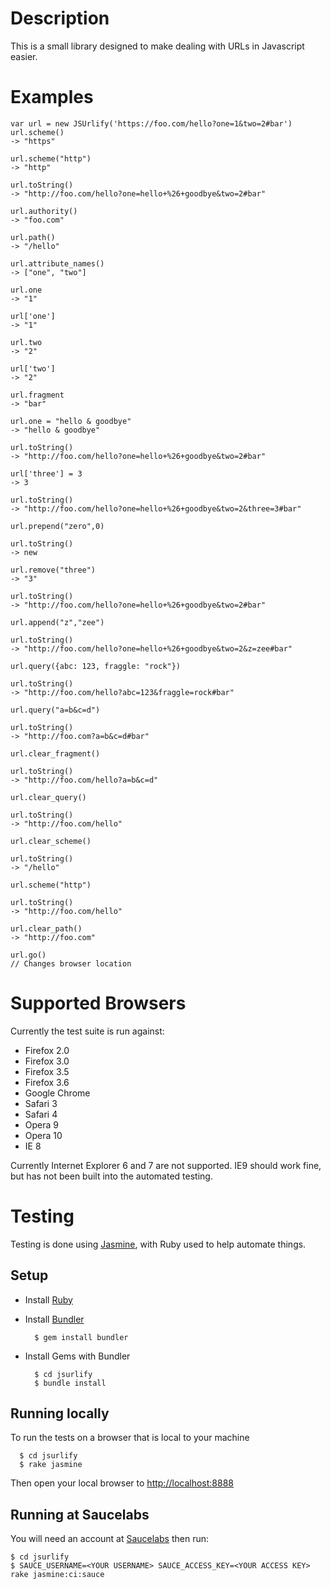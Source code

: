 Description
===========

This is a small library designed to make dealing with URLs in Javascript easier.

Examples
========

    var url = new JSUrlify('https://foo.com/hello?one=1&two=2#bar')
    url.scheme()
    -> "https"
    
    url.scheme("http")
    -> "http"
    
    url.toString()
    -> "http://foo.com/hello?one=hello+%26+goodbye&two=2#bar"
    
    url.authority()
    -> "foo.com"
    
    url.path()
    -> "/hello"
    
    url.attribute_names()
    -> ["one", "two"]
    
    url.one
    -> "1"
    
    url['one']
    -> "1"
    
    url.two
    -> "2"
    
    url['two']
    -> "2"
    
    url.fragment
    -> "bar"
    
    url.one = "hello & goodbye"
    -> "hello & goodbye"
    
    url.toString()
    -> "http://foo.com/hello?one=hello+%26+goodbye&two=2#bar"
    
    url['three'] = 3
    -> 3
    
    url.toString()
    -> "http://foo.com/hello?one=hello+%26+goodbye&two=2&three=3#bar"
    
    url.prepend("zero",0)
    
    url.toString()
    -> new 
    
    url.remove("three")
    -> "3"
    
    url.toString()
    -> "http://foo.com/hello?one=hello+%26+goodbye&two=2#bar"
    
    url.append("z","zee")

    url.toString()
    -> "http://foo.com/hello?one=hello+%26+goodbye&two=2&z=zee#bar"
    
    url.query({abc: 123, fraggle: "rock"})
    
    url.toString()
    -> "http://foo.com/hello?abc=123&fraggle=rock#bar"
    
    url.query("a=b&c=d")
    
    url.toString()
    -> "http://foo.com?a=b&c=d#bar"
    
    url.clear_fragment()
    
    url.toString()
    -> "http://foo.com/hello?a=b&c=d"
    
    url.clear_query()
    
    url.toString()
    -> "http://foo.com/hello"
    
    url.clear_scheme()

    url.toString()
    -> "/hello"
    
    url.scheme("http")
    
    url.toString()
    -> "http://foo.com/hello"
    
    url.clear_path()
    -> "http://foo.com"
    
    url.go()
    // Changes browser location
    

Supported Browsers
==================

Currently the test suite is run against:

- Firefox 2.0
- Firefox 3.0
- Firefox 3.5
- Firefox 3.6
- Google Chrome
- Safari 3
- Safari 4
- Opera 9
- Opera 10
- IE 8

Currently Internet Explorer 6 and 7 are not supported. IE9 should work fine, but has not been built into the automated testing.

Testing
=======

Testing is done using [Jasmine](http://pivotal.github.com/jasmine/), with Ruby used to help automate things.

Setup
-----

- Install [Ruby](http://www.ruby-lang.org/en/)
- Install [Bundler](http://gembundler.com/)

        $ gem install bundler

- Install Gems with Bundler

        $ cd jsurlify
        $ bundle install

Running locally
---------------

To run the tests on a browser that is local to your machine

      $ cd jsurlify
      $ rake jasmine
   
Then open your local browser to [http://localhost:8888](http://localhost:8888)

Running at Saucelabs
--------------------

You will need an account at [Saucelabs](http://saucelabs.com/) then run:

    $ cd jsurlify
    $ SAUCE_USERNAME=<YOUR USERNAME> SAUCE_ACCESS_KEY=<YOUR ACCESS KEY> rake jasmine:ci:sauce

